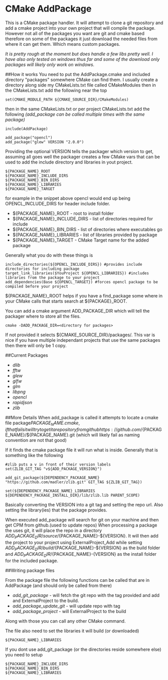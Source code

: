 CMake AddPackage
======

This is a CMake package handler. It will attempt to clone a git repository and add a cmake project into your own project that will compile the package. However not all of the packages you want are git and cmake based therefore on some of the packages it just download the needed files from where it can get them. Which means custom packages.

_It is pretty rough at the moment but does handle a few libs pretty well. I have also only tested on windows thus far and some of the download only packages will likely only work on windows._

##How it works
You need to put the AddPackage.cmake and included directory "packages" somewhere CMake can find them. I usually create a directory along side my CMakeLists.txt file called CMakeModules then in the CMakeLists.txt add the following near the top

```
set(CMAKE_MODULE_PATH ${CMAKE_SOURCE_DIR}/CMakeModules)
```

then in the same CMakeLists.txt or per project CMakeLists.txt add the following _(add_package can be called multiple times with the same package)_

```
include(AddPackage)

add_package("opencl")
add_package("glew" VERSION "2.0.0")
```

Providing the optional VERSION tells the packager which version to get, assuming all goes well the packager creates a few CMake vars that can be used to add the include directory and libraries in yout project.
```
${PACKAGE_NAME}_ROOT
${PACKAGE_NAME}_INCLUDE_DIRS 
${PACKAGE_NAME}_BIN_DIRS
${PACKAGE_NAME}_LIBRARIES
${PACKAGE_NAME}_TARGET
```
for example in the snippet above opencl would end up being OPENCL_INCLUDE_DIRS for header include folder.
* ${PACKAGE_NAME}_ROOT - root to install folder
* ${PACKAGE_NAME}_INCLUDE_DIRS - list of directories required for include
* ${PACKAGE_NAME}_BIN_DIRS - list of directories where executables go
* ${PACKAGE_NAME}_LIBRARIES - list of libraries provided by package
* ${PACKAGE_NAME}_TARGET - CMake Target name for the added package

Generally what you do with these things is
```
include_directories(${OPENCL_INCLUDE_DIRS}) #provides include directories for including package
target_link_libraries($YouProject ${OPENCL_LIBRARIES}) #includes libraries from the package to your project
add_dependencies(Base ${OPENCL_TARGET}) #forces opencl package to be compiled before your project
```
${PACKAGE_NAME}_ROOT helps if you have a find_package some where in your CMake calls that starts search at ${PACKAGE}_ROOT.


You can add a cmake argument ADD_PACKAGE_DIR which will tell the packager where to store all the files. 
```
cmake -DADD_PACKAGE_DIR=<directory for packages>
```
If not provided it selects ${CMAKE_SOURCE_DIR}/packages/. This var is nice if you have multiple independant projects that use the same packages then there will only be 1 copy.


##Current Packages
* _dlib_
* _fftw_
* _glew_
* _glfw_
* _glm_
* _libpng_
* _opencl_
* _rapidjson_
* _zlib_

##More Details
When add_package is called it attempts to locate a cmake file package${PACKAGE_NAME}.cmake, if that fails it will try to get it a repository from github https://github.com/${PACKAGE_NAME}/${PACKAGE_NAME}.git (which will likely fail as naming convention are not that good)

If it finds the cmake package file it will run what is inside. Generally that is something like the following
```
#zlib puts a v in front of their version labels
set(ZLIB_GIT_TAG "v${ADD_PACKAGE_VERSION}")

add_git_package(${DEPENDENCY_PACKAGE_NAME} "https://github.com/madler/zlib.git" GIT_TAG ${ZLIB_GIT_TAG})

set(${DEPENDENCY_PACKAGE_NAME}_LIBRARIES ${DEPENDENCY_PACKAGE_INSTALL_DIR}/lib/zlib.lib PARENT_SCOPE)
```
Basically converting the VERSION into a git tag and setting the repo url. Also setting the library(ies) that the package provides.

When executed add_package will search for git on your machine and then get CPM from github.(used to update repos) When processing a package the uses git, it will place the repo in a directory ${ADD_PACKAGE_DIR}/source/${PACKAGE_NAME}-${VERSION}. It will then add the project to your project using ExternalProject_Add while setting ${ADD_PACKAGE_DIR}/build/${PACKAGE_NAME}-${VERSION} as the build folder and ${ADD_PACKAGE_DIR}/${PACKAGE_NAME}-{VERSION} as the install folder for the included package.

##Writing package files

From the package file the following functions can be called that are in AddPackage (and should only be called from there)
* _add_git_package_ - will fetch the git repo with the tag provided and add and ExternalProject to the build.
* _add_package_update_git_ - will update repo with tag
* _add_package_project_ - will ExternalProject to the build

Along with those you can call any other CMake command. 

The file also need to set the libraries it will build (or downloaded)
```
${PACKAGE_NAME}_LIBRARIES
```

If you dont use add_git_package (or the directories reside somewhere else) you need to setup 
```
${PACKAGE_NAME}_INCLUDE_DIRS
${PACKAGE_NAME}_BIN_DIRS
${PACKAGE_NAME}_LIBRARIES
```
